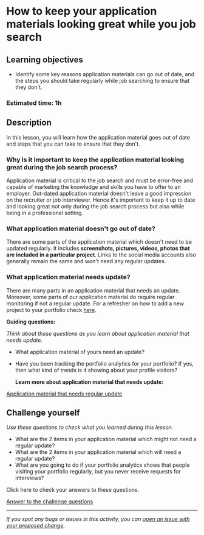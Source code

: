 # How to keep your application materials looking great while you job search

## Learning objectives

- Identify some key reasons application materials can go out of date, and the steps you should take regularly while job searching to ensure that they don't.

### Estimated time: 1h

## Description

In this lesson, you will learn how the application material goes out of date and steps that you can take to ensure that they don't.

### Why is it important to keep the application material looking great during the job search process?

Application material is critical to the job search and must be error-free and capable of marketing the knowledge and skills you have to offer to an employer. Out-dated application material doesn't leave a good impression on the recruiter or job interviewer. Hence it's important to keep it up to date and looking great not only during the job search process but also while being in a professional setting.

### What application material doesn't go out of date?

There are some parts of the application material which doesn't need to be updated regularly. It includes **screenshots, pictures, videos, photos that are included in a particular project**. Links to the social media accounts also generally remain the same and won't need any regular updates.

### What application material needs update?

There are many parts in an application material that needs an update. Moreover, some parts of our application material do require regular monitoring if not a regular update. For a refresher on how to add a new project to your portfolio check [here](https://github.com/matovu-farid/curriculum-professional-skills/blob/main/job-search/add-a-new-project-to-your-portfolio.md).

**Guiding questions:**

_Think about these questions as you learn about application material that needs update._

- What application material of yours need an update?
- Have you been tracking the portfolio analytics for your portfolio? If yes, then what kind of trends is it showing about your profile visitors?

  **Learn more about application material that needs update:**

[Application material that needs regular update](https://github.com/matovu-farid/curriculum-professional-skills/blob/main/job-search/application-material-that-needs-regular-update.md)

## Challenge yourself

_Use these questions to check what you learned during this lesson._

- What are the 2 items in your application material which might not need a regular update?
- What are the 2 items in your application material which will need a regular update?
- What are you going to do if your portfolio analytics shows that people visiting your portfolio regularly, but you never receive requests for interviews?

Click here to check your answers to these questions.

[Answer to the challenge questions](https://github.com/matovu-farid/curriculum-professional-skills/blob/main/job-search/answer-to-the-challenge-questions-applications-great.md)

---

_If you spot any bugs or issues in this activity, you can [open an issue with your proposed change](https://github.com/microverseinc/curriculum-transversal-skills/blob/main/git-github/articles/open_issue.md)._
